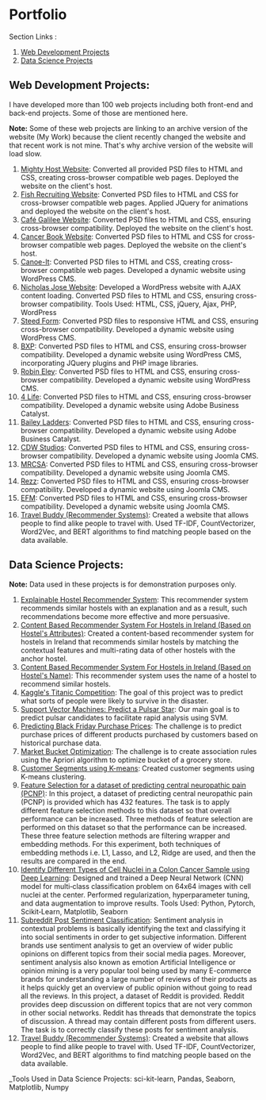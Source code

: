 # Portfolio

Section Links :

1. [Web Development Projects](https://github.com/shehzadahmedqureshi/portfolio/blob/master/README.md#web-development-projects)
2. [Data Science Projects](https://github.com/shehzadahmedqureshi/portfolio/blob/master/README.md#data-science-projects)

## Web Development Projects:

I have developed more than 100 web projects including both front-end and back-end projects. Some of those are mentioned here.

**Note:** Some of these web projects are linking to an archive version of the website (My Work) because the client recently changed the website and that recent work is not mine. That's why archive version of the website will load slow.

1. [Mighty Host Website](http://mightyhost.com.au/): Converted all provided PSD files to HTML and CSS, creating cross-browser compatible web pages. Deployed the website on the client's host.
2. [Fish Recruiting Website](http://fishrecruiting.com.au/): Converted PSD files to HTML and CSS for cross-browser compatible web pages. Applied JQuery for animations and deployed the website on the client's host.
3. [Café Galilee Website](http://cafe-galilee.com/): Converted PSD files to HTML and CSS, ensuring cross-browser compatibility. Deployed the website on the client's host.
4. [Cancer Book Website](https://web.archive.org/web/20130507031825/http://cancerwhatnow.com.au/): Converted PSD files to HTML and CSS for cross-browser compatible web pages. Deployed the website on the client's host.
5. [Canoe-It](https://web.archive.org/web/20140518143442/http://www.canoeit.com.au/): Converted PSD files to HTML and CSS, creating cross-browser compatible web pages. Developed a dynamic website using WordPress CMS.
6. [Nicholas Jose Website](http://www.nicholasjose.com.au/): Developed a WordPress website with AJAX content loading. Converted PSD files to HTML and CSS, ensuring cross-browser compatibility. Tools Used: HTML, CSS, jQuery, Ajax, PHP, WordPress
7. [Steed Form](https://web.archive.org/web/20141218093624/http://steedform.com/): Converted PSD files to responsive HTML and CSS, ensuring cross-browser compatibility. Developed a dynamic website using WordPress CMS.
8. [BXP](https://web.archive.org/web/20170219165651/http://www.bxpinternational.com.au/): Converted PSD files to HTML and CSS, ensuring cross-browser compatibility. Developed a dynamic website using WordPress CMS, incorporating JQuery plugins and PHP image libraries.
9. [Robin Eley](https://www.robineley.com/): Converted PSD files to HTML and CSS, ensuring cross-browser compatibility. Developed a dynamic website using WordPress CMS.
10. [4 Life](https://web.archive.org/web/20120222005048/http://4lifetraining.com.au/): Converted PSD files to HTML and CSS, ensuring cross-browser compatibility. Developed a dynamic website using Adobe Business Catalyst.
11. [Bailey Ladders](https://www.baileyladders.com.au/): Converted PSD files to HTML and CSS, ensuring cross-browser compatibility. Developed a dynamic website using Adobe Business Catalyst.
12. [CDW Studios](https://web.archive.org/web/20150106012017/https://cdwstudios.com/): Converted PSD files to HTML and CSS, ensuring cross-browser compatibility. Developed a dynamic website using Joomla CMS.
13. [MRCSA](https://web.archive.org/web/20150227052234/http://mrcsa.com.au/): Converted PSD files to HTML and CSS, ensuring cross-browser compatibility. Developed a dynamic website using Joomla CMS.
14. [Rezz](https://web.archive.org/web/20140315203850/https://www.rezz.com.au/): Converted PSD files to HTML and CSS, ensuring cross-browser compatibility. Developed a dynamic website using Joomla CMS.
15. [EFM](https://web.archive.org/web/20130424094845/https://efm.net.au/): Converted PSD files to HTML and CSS, ensuring cross-browser compatibility. Developed a dynamic website using Joomla CMS.
16. [Travel Buddy (Recommender Systems)](https://github.com/shehzadahmedqureshi/portfolio/blob/master/Recommender_System_Models.ipynb): Created a website that allows people to find alike people to travel with. Used TF-IDF, CountVectorizer, Word2Vec, and BERT algorithms to find matching people based on the data available.

## Data Science Projects:

**Note:** Data used in these projects is for demonstration purposes only.

1. [Explainable Hostel Recommender System](https://github.com/shehzadahmedqureshi/portfolio/blob/master/Explainable_Hostel_Recommender_System.ipynb): This recommender system recommends similar hostels with an explanation and as a result, such recommendations become more effective and more persuasive.
2. [Content Based Recommender System For Hostels in Ireland (Based on Hostel's Attributes)](https://github.com/shehzadahmedqureshi/portfolio/blob/master/Hostel_Recommender_System.ipynb): Created a content-based recommender system for hostels in Ireland that recommends similar hostels by matching the contextual features and multi-rating data of other hostels with the anchor hostel.
3. [Content Based Recommender System For Hostels in Ireland (Based on Hostel's Name)](https://github.com/shehzadahmedqureshi/portfolio/blob/master/hostel_recommender_system_based_on_hostel_name.ipynb): This recommender system uses the name of a hostel to recommend similar hostels.
4. [Kaggle's Titanic Competition](https://github.com/shehzadahmedqureshi/portfolio/blob/master/titanic/titanic.ipynb): The goal of this project was to predict what sorts of people were likely to survive in the disaster.
5. [Support Vector Machines: Predict a Pulsar Star](https://github.com/shehzadahmedqureshi/portfolio/blob/master/pulsar_star/support_vector_machines.ipynb): Our main goal is to predict pulsar candidates to facilitate rapid analysis using SVM.
6. [Predicting Black Friday Purchase Prices](https://github.com/shehzadahmedqureshi/portfolio/blob/master/black_friday/black_friday.ipynb): The challenge is to predict purchase prices of different products purchased by customers based on historical purchase data.
7. [Market Bucket Optimization](https://github.com/shehzadahmedqureshi/portfolio/blob/master/association_rule_learning/apriori_groceries.ipynb): The challenge is to create association rules using the Apriori algorithm to optimize bucket of a grocery store.
8. [Customer Segments using K-means](https://github.com/shehzadahmedqureshi/portfolio/blob/master/kmeans_clustering/customer_segments_kmeans.ipynb): Created customer segments using K-means clustering.
9. [Feature Selection for a dataset of predicting central neuropathic pain (PCNP)](https://github.com/shehzadahmedqureshi/portfolio/blob/master/ml-feature-selection/fs.ipynb): In this project, a dataset of predicting central neuropathic pain (PCNP) is provided which has 432 features. The task is to apply different feature selection methods to this dataset so that overall performance can be increased. Three methods of feature selection are performed on this dataset so that the performance can be increased. These three feature selection methods are filtering wrapper and embedding methods. For this experiment, both techniques of embedding methods i.e. L1, Lasso, and L2, Ridge are used, and then the results are compared in the end.
10. [Identify Different Types of Cell Nuclei in a Colon Cancer Sample using Deep Learning](https://www.kaggle.com/shahzadqureshi/competitions): Designed and trained a Deep Neural Network (CNN) model for multi‑class classification problem on 64x64 images with cell nuclei at the center. Performed regularization, hyperparameter tuning, and data augmentation to improve results. Tools Used: Python, Pytorch, Scikit‑Learn, Matplotlib, Seaborn
11. [Subreddit Post Sentiment Classification](https://github.com/shehzadahmedqureshi/portfolio/blob/master/post-sentiment-classification/psc.ipynb): Sentiment analysis in contextual problems is basically identifying the text and classifying it into social sentiments in order to get subjective information. Different brands use sentiment analysis to get an overview of wider public opinions on different topics from their social media pages. Moreover, sentiment analysis also known as emotion Artificial Intelligence or opinion mining is a very popular tool being used by many E-commerce brands for understanding a large number of reviews of their products as it helps quickly get an overview of public opinion without going to read all the reviews. In this project, a dataset of Reddit is provided. Reddit provides deep discussion on different topics that are not very common in other social networks. Reddit has threads that demonstrate the topics of discussion. A thread may contain different posts from different users. The task is to correctly classify these posts for sentiment analysis.
12. [Travel Buddy (Recommender Systems)](https://github.com/shehzadahmedqureshi/portfolio/blob/master/Recommender_System_Models.ipynb): Created a website that allows people to find alike people to travel with. Used TF-IDF, CountVectorizer, Word2Vec, and BERT algorithms to find matching people based on the data available.

_Tools Used in Data Science Projects: sci-kit-learn, Pandas, Seaborn, Matplotlib, Numpy
